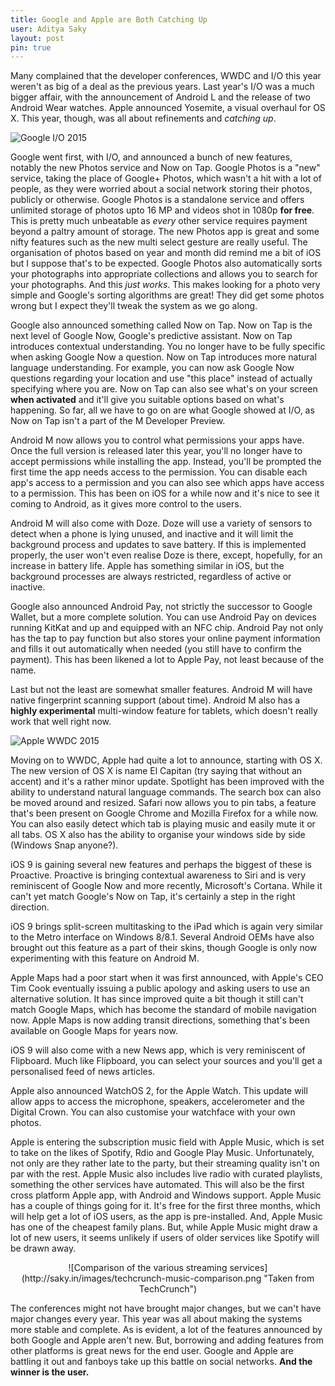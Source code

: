 ```yaml
---
title: Google and Apple are Both Catching Up
user: Aditya Saky
layout: post
pin: true
---
```


Many complained that the developer conferences, WWDC and I/O this year weren't as big of a deal as the previous years. Last year's I/O was a much bigger affair, with the announcement of Android L and the release of two Android Wear watches. Apple announced Yosemite, a visual overhaul for OS X. This year, though, was all about refinements and *catching up*.

![Google I/O 2015](http://saky.in/images/google-i-o-2015.png "Taken from Google I/O")

Google went first, with I/O, and announced a bunch of new features, notably the new Photos service and Now on Tap. Google Photos is a "new" service, taking the place of Google+ Photos, which wasn't a hit with a lot of people, as they were worried about a social network storing their photos, publicly or otherwise. Google Photos is a standalone service and offers unlimited storage of photos upto 16 MP and videos shot in 1080p **for free**. This is pretty much unbeatable as *every* other service requires payment beyond a paltry amount of storage. The new Photos app is great and some nifty features such as the new multi select gesture are really useful. The organisation of photos based on year and month did remind me a bit of iOS but I suppose that's to be expected. Google Photos also automatically sorts your photographs into appropriate collections and allows you to search for your photographs. And this *just works*. This makes looking for a photo very simple and Google's sorting algorithms are great! They did get some photos wrong but I expect they'll tweak the system as we go along.

Google also announced something called Now on Tap. Now on Tap is the next level of Google Now, Google's predictive assistant. Now on Tap introduces contextual understanding. You no longer have to be fully specific when asking Google Now a question. Now on Tap introduces more natural language understanding. For example, you can now ask Google Now questions regarding your location and use "this place" instead of actually specifying where you are. Now on Tap can also see what's on your screen **when activated** and it'll give you suitable options based on what's happening. So far, all we have to go on are what Google showed at I/O, as Now on Tap isn't a part of the M Developer Preview.

Android M now allows you to control what permissions your apps have. Once the full version is released later this year, you'll no longer have to accept permissions while installing the app. Instead, you'll be prompted the first time the app needs access to the permission. You can disable each app's access to a permission and you can also see which apps have access to a permission. This has been on iOS for a while now and it's nice to see it coming to Android, as it gives more control to the users.

Android M will also come with Doze. Doze will use a variety of sensors to detect when a phone is lying unused, and inactive and it will limit the background process and updates to save battery. If this is implemented properly, the user won't even realise Doze is there, except, hopefully, for an increase in battery life. Apple has something similar in iOS, but the background processes are always restricted, regardless of active or inactive.

Google also announced Android Pay, not strictly the successor to Google Wallet, but a more complete solution. You can use Android Pay on devices running KitKat and up and equipped with an NFC chip. Android Pay not only has the tap to pay function but also stores your online payment information and fills it out automatically when needed (you still have to confirm the payment). This has been likened a lot to Apple Pay, not least because of the name.

Last but not the least are somewhat smaller features. Android M will have native fingerprint scanning support (about time). Android M also has a **highly experimental** multi-window feature for tablets, which doesn't really work that well right now.

![Apple WWDC 2015](http://saky.in/images/apple-wwdc-2015.jpg "Taken from Macworld")

Moving on to WWDC, Apple had quite a lot to announce, starting with OS X. The new version of OS X is name El Capitan (try saying that without an accent) and it's a rather minor update. Spotlight has been improved with the ability to understand natural language commands. The search box can also be moved around and resized. Safari now allows you to pin tabs, a feature that's been present on Google Chrome and Mozilla Firefox for a while now. You can also easily detect which tab is playing music and easily mute it or all tabs. OS X also has the ability to organise your windows side by side (Windows Snap anyone?).

iOS 9 is gaining several new features and perhaps the biggest of these is Proactive. Proactive is bringing contextual awareness to Siri and is very reminiscent of Google Now and more recently, Microsoft's Cortana. While it can't yet match Google's Now on Tap, it's certainly a step in the right direction.

iOS 9 brings split-screen multitasking to the iPad which is again very similar to the Metro interface on Windows 8/8.1. Several Android OEMs have also brought out this feature as a part of their skins, though Google is only now experimenting with this feature on Android M.

Apple Maps had a poor start when it was first announced, with Apple's CEO Tim Cook eventually issuing a public apology and asking users to use an alternative solution. It has since improved quite a bit though it still can't match Google Maps, which has become the standard of mobile navigation now. Apple Maps is now adding transit directions, something that's been available on Google Maps for years now.

iOS 9 will also come with a new News app, which is very reminiscent of Flipboard. Much like Flipboard, you can select your sources and you'll get a personalised feed of news articles.

Apple also announced WatchOS 2, for the Apple Watch. This update will allow apps to access the microphone, speakers, accelerometer and the Digital Crown. You can also customise your watchface with your own photos.

Apple is entering the subscription music field with Apple Music, which is set to take on the likes of Spotify, Rdio and Google Play Music. Unfortunately, not only are they rather late to the party, but their streaming quality isn't on par with the rest. Apple Music also includes live radio with curated playlists, something the other services have automated. This will also be the first cross platform Apple app, with Android and Windows support. Apple Music has a couple of things going for it. It's free for the first three months, which will help get a lot of iOS users, as the app is pre-installed. And, Apple Music has one of the cheapest family plans. But, while Apple Music might draw a lot of new users, it seems unlikely if users of older services like Spotify will be drawn away.

<center>
![Comparison of the various streaming services](http://saky.in/images/techcrunch-music-comparison.png "Taken from TechCrunch")
</center>

The conferences might not have brought major changes, but we can't have major changes every year. This year was all about making the systems more stable and complete. As is evident, a lot of the features announced by both Google and Apple aren't new. But, borrowing and adding features from other platforms is great news for the end user. Google and Apple are battling it out and fanboys take up this battle on social networks. **And the winner is the user.**
